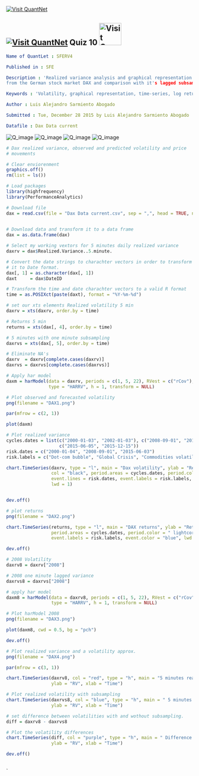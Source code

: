 [<img src="https://github.com/QuantLet/Styleguide-and-Validation-procedure/blob/master/pictures/banner.png" alt="Visit QuantNet">](http://quantlet.de/index.php?p=info)

## [<img src="https://github.com/QuantLet/Styleguide-and-Validation-procedure/blob/master/pictures/qloqo.png" alt="Visit QuantNet">](http://quantlet.de/) **Quiz 10** [<img src="https://github.com/QuantLet/Styleguide-and-Validation-procedure/blob/master/pictures/QN2.png" width="60" alt="Visit QuantNet 2.0">](http://quantlet.de/d3/ia)

```yaml
Name of QuantLet : SFERV4 

Published in : SFE

Description : 'Realized variance analysis and graphical representation of 5 seconds intraday highfrequency realized variance
from the German stock market DAX and comparison with it's lagged subsample' 

Keywords : 'Volatility, graphical representation, time-series, log returns, variance'

Author : Luis Alejandro Sarmiento Abogado

Submitted : Tue, December 28 2015 by Luis Alejandro Sarmiento Abogado

Datafile : Dax Data current
```
![Q_image](https://github.com/saabogal/SFM/blob/master/Dax-5-sec/DAX%201.png?raw=true)
![Q_image](https://github.com/saabogal/SFM/blob/master/Dax-5-sec/DAX2.png?raw=true)
![Q_image](https://github.com/saabogal/SFM/blob/master/Dax-5-sec/DAX3.png?raw=true)
![Q_image](https://github.com/saabogal/SFM/blob/master/Dax-5-sec/DAX4.png?raw=true)


```r
# Dax realized variance, observed and predicted volatility and price
# movements

# Clear enviorenment
graphics.off()
rm(list = ls())

# Load packages
library(highfrequency)
library(PerformanceAnalytics)

# Download file
dax = read.csv(file = "Dax Data current.csv", sep = ",", head = TRUE, na.strings = c("", 
                                                                                     "NA"))

# Download data and transform it to a data frame
dax = as.data.frame(dax)

# Select my working vextors for 5 minutes daily realized variance
daxrv = dax$Realized.Variance..5.minute.

# Convert the date strings to charachter vectors in order to transform
# it to Date format.
dax[, 1] = as.character(dax[, 1])
daxt     = dax$DateID

# Transform the time and date charachter vectors to a valid R format
time = as.POSIXct(paste(daxt), format = "%Y-%m-%d")

# set our xts elements Realized volatility 5 min
daxrv = xts(daxrv, order.by = time)

# Returns 5 min
returns = xts(dax[, 4], order.by = time)

# 5 minutes with one minute subsampling
daxrvs = xts(dax[, 5], order.by = time)

# Eliminate NA's
daxrv  = daxrv[complete.cases(daxrv)]
daxrvs = daxrvs[complete.cases(daxrvs)]

# Apply har model
daxm = harModel(data = daxrv, periods = c(1, 5, 22), RVest = c("rCov"), 
                type = "HARRV", h = 1, transform = NULL)

# Plot observed and forecasted volatility
png(filename = "DAX1.png")

par(mfrow = c(2, 1))

plot(daxm)

# Plot realized variance
cycles.dates = list(c("2000-01-03", "2002-01-03"), c("2008-09-01", "2010-09-01"), 
                    c("2015-06-05", "2015-12-15"))
risk.dates = c("2000-01-04", "2008-09-01", "2015-06-03")
risk.labels = c("Dot-com bubble", "Global Crisis", "Commodities volatility")

chart.TimeSeries(daxrv, type = "l", main = "Dax volatility", ylab = "Return", 
                 col = "black", period.areas = cycles.dates, period.color = "lightgoldenrod3", 
                 event.lines = risk.dates, event.labels = risk.labels, event.color = "red", 
                 lwd = 1)


dev.off()

# plot returns
png(filename = "DAX2.png")

chart.TimeSeries(returns, type = "l", main = "DAX returns", ylab = "Return", 
                 period.areas = cycles.dates, period.color = " lightcoral", event.lines = risk.dates, 
                 event.labels = risk.labels, event.color = "blue", lwd = 1)

dev.off()

# 2008 Volatility
daxrv8 = daxrv["2008"]

# 2008 one minute lagged variance
daxrvs8 = daxrvs["2008"]

# apply har model
daxm8 = harModel(data = daxrv8, periods = c(1, 5, 22), RVest = c("rCov"), 
                 type = "HARRV", h = 1, transform = NULL)

# Plot harModel 2008
png(filename = "DAX3.png")

plot(daxm8, cwd = 0.5, bg = "pch")

dev.off()

# Plot realized variance and a volatility approx.
png(filename = "DAX4.png")

par(mfrow = c(3, 1))

chart.TimeSeries(daxrv8, col = "red", type = "h", main = "5 minutes realized volatility", 
                 ylab = "RV", xlab = "Time")

# Plot realized volatility with subsampling
chart.TimeSeries(daxrvs8, col = "blue", type = "h", main = " 5 minutes realized volatility with subsampling", 
                 ylab = "RV", xlab = "Time")

# set difference between volatilities with and wothout subsampling.
diff = daxrv8 - daxrvs8

# Plot the volatility differences
chart.TimeSeries(diff, col = "purple", type = "h", main = " Difference in lagged and normal volatility", 
                 ylab = "RV", xlab = "Time")

dev.off()
  

```




`






